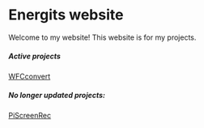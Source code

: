 # Energits website
Welcome to my website! This website is for my projects.

##### Active projects
[WFCconvert](https://energitcz.github.io/wfcconvert.html)

##### No longer updated projects:
[PiScreenRec](https://energitcz.github.io/piscreenrec.html) 